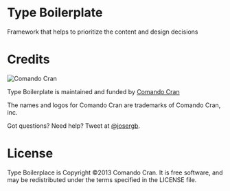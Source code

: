 Type Boilerplate
==================

Framework that helps to prioritize the content and design decisions

Credits
=======

![Comando Cran](https://dl.dropboxusercontent.com/u/2515894/portfolio/assets/428454_245609905557835_7409247_n.jpg)

Type Boilerplate is maintained and funded by [Comando Cran](https://www.facebook.com/ComandoCran)

The names and logos for Comando Cran are trademarks of Comando Cran, inc.

Got questions? Need help? Tweet at [@josergb](http://twitter.com/josergb).

License
=======

Type Boilerplace is Copyright ©2013 Comando Cran. It is free software, and may be redistributed under the terms specified in the LICENSE file.
